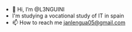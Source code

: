 - 👋 Hi, I’m @L3NGUINI
- I'm studying a vocational study of IT in spain
- 📫 How to reach me janlengua05@gmail.com
